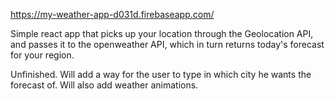 https://my-weather-app-d031d.firebaseapp.com/

Simple react app that picks up your location through the Geolocation API, and passes it to the openweather API, which in turn returns today's forecast for your region.

Unfinished. Will add a way for the user to type in which city he wants the forecast of. Will also add weather animations.
